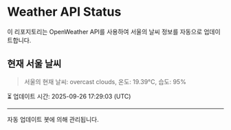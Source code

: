 
# Weather API Status

이 리포지토리는 OpenWeather API를 사용하여 서울의 날씨 정보를 자동으로 업데이트합니다.

## 현재 서울 날씨
> 서울의 현재 날씨: overcast clouds, 온도: 19.39°C, 습도: 95%

⏳ 업데이트 시간: 2025-09-26 17:29:03 (UTC)

---
자동 업데이트 봇에 의해 관리됩니다.
